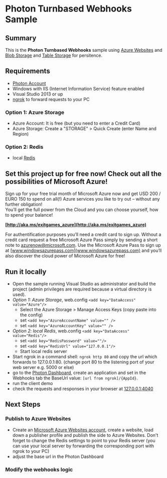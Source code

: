 # Photon Turnbased Webhooks Sample

## Summary

This is the **Photon Turnbased Webhooks** sample using [Azure Websites](http://www.windowsazure.com/en-us/services/storage/) and [Blob Storage]() and [Table Storage](http://www.windowsazure.com/en-us/services/storage/) for persitence.


## Requirements

- [Photon Account](https://www.photonengine.com)
- Windows with IIS (Internet Information Service) feature enabled
- Visual Studio 2013 or up
- [ngrok](https://ngrok.com/) to forward requests to your PC


### Option 1: Azure Storage

- Azure Account: It is free (but you need to enter a Credit Card)
- Azure Storage: Create a "STORAGE" > Quick Create (enter Name and Region)


### Option 2: Redis
- local [Redis](http://redis.io/download)


## Set this project up for free now! Check out all the possibilities of Microsoft Azure!

Sign up for your free trial month of Microsoft Azure now and get USD 200 / EURO 150 to spend on all(!) Azure services you like to try out – without any further obligation!  
You’ll get the full power from the Cloud and you can choose yourself, how to spend your balance!

**[http://aka.ms/exitgames_azure](http://aka.ms/exitgames_azure)**
 
For authentification purposes you’ll need a credit card to sign up.
Without a credit card request a free Microsoft Azure Pass simply by sending a short note to [azurenow@microsoft.com](azurenow@microsoft.com).
Use the Microsoft Azure Pass to sign up at [www.windowsazurepass.com](www.windowsazurepass.com) and you’ll also discover the cloud power of Microsoft Azure for free!


## Run it locally

- Open the sample running Visual Studio as administrator and build the project (admin privileges are required because a virtual directory is used).
- *Option 1: Azure Storage*, web.config `<add key="DataAccess" value="Azure"/>`
  - Select the Azure Storage > Manage Access Keys (copy paste into the config)
  - set `<add key="AzureAccountName" value="" />`
  - set `<add key="AzureAccountKey" value="" />`
- *Option 2: local Redis*, web.config `<add key="DataAccess" value="Redis"/>`
  - set `<add key="RedisPassword" value=""/>`
  - set `<add key="RedisUrl" value="127.0.0.1"/>`
  - Start local redis server
- Start ngrok in a command shell: `ngrok http 80` and copy the url which forwards to 127.0.0.1:80. (change port 80 to the listening port of your web server e.g. 5000 or else)
- go to the [Photon Dashboard]( https://dashboard.photonengine.com), create an application and set in the Webhooks tab the BaseUrl value: `[url from ngrok]/{AppId}`.
- run the client demo
- check the requests and responses in your browser at [127.0.0.1:4040](http://127.0.0.1:4040)


## Next Steps ##

### Publish to Azure Websites ###

- Create an [Microsoft Azure Websites account](http://aka.ms/exitgames_azure), create a website, load down a publisher profile and publish the side to Azure Websites. Don't forget to change the Redis settings to point to your Redis server (you can use your local server by forwarding the corresponding port with ngrok to your PC)
- adjust the base url in the Photon Dashboard


### Modify the webhooks logic ###
